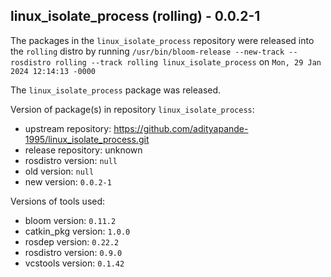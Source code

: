 ## linux_isolate_process (rolling) - 0.0.2-1

The packages in the `linux_isolate_process` repository were released into the `rolling` distro by running `/usr/bin/bloom-release --new-track --rosdistro rolling --track rolling linux_isolate_process` on `Mon, 29 Jan 2024 12:14:13 -0000`

The `linux_isolate_process` package was released.

Version of package(s) in repository `linux_isolate_process`:

- upstream repository: https://github.com/adityapande-1995/linux_isolate_process.git
- release repository: unknown
- rosdistro version: `null`
- old version: `null`
- new version: `0.0.2-1`

Versions of tools used:

- bloom version: `0.11.2`
- catkin_pkg version: `1.0.0`
- rosdep version: `0.22.2`
- rosdistro version: `0.9.0`
- vcstools version: `0.1.42`


